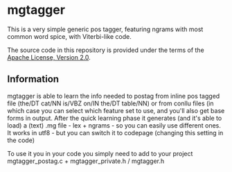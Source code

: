 mgtagger
=====

This is a very simple generic pos tagger, featuring ngrams with most common word spice, with Viterbi-like code.

The source code in this repository is provided under the terms of the [Apache License, Version 2.0](http://www.apache.org/licenses/LICENSE-2.0.html).

## Information

mgtagger is able to learn the info needed to postag from inline pos tagged file (the/DT cat/NN is/VBZ on/IN the/DT table/NN) or from conllu files (in which case you can select which feature set to use, and you'll also get base forms in output.
After the quick learning phase it generates (and it's able to load) a (text) .mg file - lex + ngrams - so you can easily use different ones.
It works in utf8 - but you can switch it to codepage (changing this setting in the code)

To use it you in your code you simply need to add to your project mgtagger_postag.c + mgtagger_private.h / mgtagger.h
